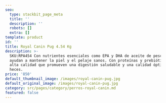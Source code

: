 ```yaml
---
seo:
  type: stackbit_page_meta
  title: ''
  description: ''
  robots: []
  extra: []
template: product
id: ''
title: Royal Canin Pug 4.54 Kg
description: >-
  SKU:RPA454 Con nutrientes esenciales como EPA y DHA de aceite de pescado que
  ayudan a mantener la piel y el pelaje sanos. Con proteínas y prebióticos de
  alta calidad que promueven una digestión saludable y una calidad óptima de las
  heces.
price: '850'
default_thumbnail_image: /images/royal-canin-pug.jpg
default_original_image: /images/royal-canin-pug.jpg
category: src/pages/category/perros-royal-canin.md
featured: false
---
```

